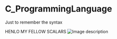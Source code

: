 # C_ProgrammingLanguage
Just to remember the syntax

HENLO MY FELLOW SCALARS
![Image description](https://www.google.com/url?sa=i&rct=j&q=&esrc=s&source=images&cd=&ved=2ahUKEwj4_fSkzIjnAhXDl4sKHeIdARUQjRx6BAgBEAQ&url=https%3A%2F%2Fpixabay.com%2Fpl%2Fvectors%2Fpixel-degenerat-3278512%2F&psig=AOvVaw3yYyUj4AcihMXlMHYhL49f&ust=1579280451671980)

